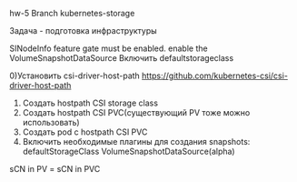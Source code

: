hw-5
Branch kubernetes-storage

Задача - подготовка инфраструктуры

SINodeInfo feature gate must be enabled.
enable the VolumeSnapshotDataSource
Включить defaultstorageclass

0)Установить csi-driver-host-path
https://github.com/kubernetes-csi/csi-driver-host-path
1) Создать hostpath CSI storage class
2) Создать hostpath CSI PVC(существующий PV тоже можно использовать)
3) Создать pod с hostpath CSI PVC
4) Включить необходимые плагины для создания snapshots:
defaultStorageClass
VolumeSnapshotDataSource(alpha)


sCN in PV = sCN in PVC